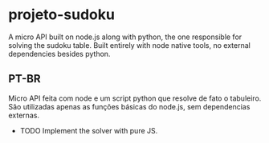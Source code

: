 # projeto-sudoku
A micro API built on node.js along with python, the one responsible for solving the sudoku table.
Built entirely with node native tools, no external dependencies besides python.

## PT-BR ##
Micro API feita com node e um script python que resolve de fato o tabuleiro.
São utilizadas apenas as funções básicas do node.js, sem dependencias externas.

- TODO
Implement the solver with pure JS.
